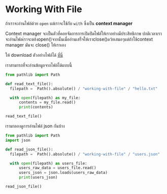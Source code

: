 # Working With File

ถ้าเราจะอ่านไฟล์ด้วย `open` แต่เราจะใช้กับ `with` ซึ่งเป็น **context manager**

Context manager จะเป็นตัวที่คอยจัดการการเปิดปิดไฟล์ให้เราอย่างมีประสิทธิภาพ ปกติเวลาเรา จะอ่านไฟลเ์ราจะตอ้งopen()จากนั้นเมื่ออ่านเสร็จให้เราclose()ดว้ยเสมอๆแต่ถ้าใช้context manager มันจะ close() ให้เราเอง

ให้ download ตัวอย่างไฟล์ได้ [ที่นี่](../../intro-to-python/working-with-file/hello.txt)

เราสามารถที่จะอ่านข้อมูลจากไฟล์ได้แบบนี้

```python
from pathlib import Path

def read_text_file():
  filepath =  Path().absolute() / "working-with-file" / "hello.txt"

  with open(filepath) as my_file:
      contents = my_file.read()
      print(contents)

read_text_file()
```

เรามาลองดูการอ่านไฟล์ json กันบ้าง

```python
from pathlib import Path
import json

def read_json_file():
  filepath =  Path().absolute() / "working-with-file" / "users.json"

  with open(filepath) as users_file:
      users_raw_data = users_file.read()
      users_json = json.loads(users_raw_data)
      print(users_json)

read_json_file()
```
